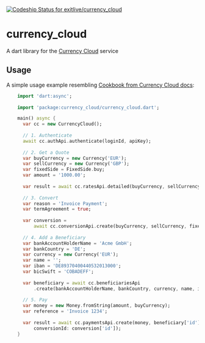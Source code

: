 [ ![Codeship Status for exitlive/currency_cloud](https://codeship.com/projects/6ac792d0-5ba5-0133-4261-42612c8c8541/status?branch=master)](https://codeship.com/projects/110767)

# currency_cloud

A dart library for the [Currency Cloud](https://developer.currencycloud.com/) service

## Usage

A simple usage example resembling [Cookbook from Currency Cloud docs](https://developer.currencycloud.com/documentation/getting-started/cookbook/):
```dart
    import 'dart:async';
    
    import 'package:currency_cloud/currency_cloud.dart';

    main() async {
      var cc = new CurrencyCloud();
      
      // 1. Authenticate
      await cc.authApi.authenticate(loginId, apiKey);
      
      // 2. Get a Quote
      var buyCurrency = new Currency('EUR');
      var sellCurrency = new Currency('GBP');
      var fixedSide = FixedSide.buy;
      var amount = '1000.00';
      
      var result = await cc.ratesApi.detailed(buyCurrency, sellCurrency, fixedSide, amount);
      
      // 3. Convert
      var reason = 'Invoice Payment';
      var termAgreement = true;
      
      var conversion =
          await cc.conversionApi.create(buyCurrency, sellCurrency, fixedSide, amount, reason, termAgreement);
          
      // 4. Add a Beneficiary
      var bankAccountHolderName = 'Acme GmbH';
      var bankCountry = 'DE';
      var currency = new Currency('EUR');
      var name = '';
      var iban = 'DE89370400440532013000';
      var bicSwift = 'COBADEFF';
      
      var beneficiary = await cc.beneficiariesApi
          .create(bankAccountHolderName, bankCountry, currency, name, iban: iban, bicSwift: bicSwift);
      
      // 5. Pay
      var money = new Money.fromString(amount, buyCurrency);
      var reference = 'Invoice 1234';
      
      var result = await cc.paymentsApi.create(money, beneficiary['id'], reason, reference,
          conversionId: conversion['id']);
    }
```
